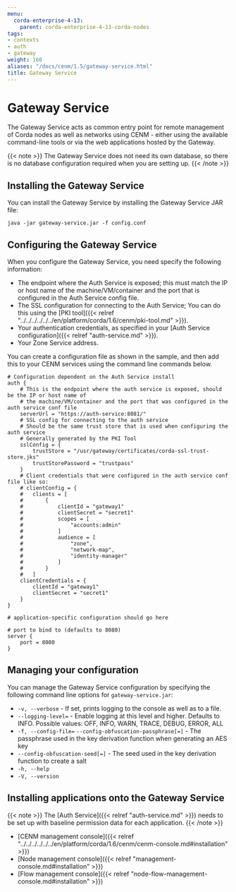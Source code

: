 ```yaml
---
menu:
  corda-enterprise-4-13:
    parent: corda-enterprise-4-13-corda-nodes
tags:
- contexts
- auth
- gateway
weight: 160
aliases: "/docs/cenm/1.5/gateway-service.html"
title: Gateway Service
---
```


# Gateway Service

The Gateway Service acts as common entry point for remote management of Corda nodes as well as networks using CENM - either using the available command-line tools or via the web applications hosted by the Gateway.

{{< note >}}
The Gateway Service does not need its own database, so there is no database configuration required when you are setting up.
{{< /note >}}


## Installing the Gateway Service

You can install the Gateway Service by installing the Gateway Service JAR file:

`java -jar gateway-service.jar -f config.conf`

## Configuring the Gateway Service

When you configure the Gateway Service, you need specify the following information:

- The endpoint where the Auth Service is exposed; this must match the IP or host name of the machine/VM/container and the port that is configured in the Auth Service config file.
- The SSL configuration for connecting to the Auth Service; You can do this using the [PKI tool]({{< relref "../../../../../../en/platform/corda/1.6/cenm/pki-tool.md" >}}).
- Your authentication credentials, as specified in your [Auth Service configuration]({{< relref "auth-service.md" >}}).
- Your Zone Service address.

You can create a configuration file as shown in the sample, and then add this to your CENM services using the command line commands below.

```
# Configuration dependent on the Auth Service install
auth {
    # This is the endpoint where the auth service is exposed, should be the IP or host name of
    # the machine/VM/container and the port that was configured in the auth service conf file
    serverUrl = "https://auth-service:8081/"
    # SSL config for connecting to the auth service
    # Should be the same trust store that is used when configuring the auth service
    # Generally generated by the PKI Tool
    sslConfig = {
        trustStore = "/usr/gateway/certificates/corda-ssl-trust-store.jks"
        trustStorePassword = "trustpass"
    }
    # Client credentials that were configured in the auth service conf file like so:
    # clientConfig = {
    #   clients = [
    #       {
    #           clientId = "gateway1"
    #           clientSecret = "secret1"
    #           scopes = [
    #               "accounts:admin"
    #           ]
    #           audience = [
    #               "zone",
    #               "network-map",
    #               "identity-manager"
    #           ]
    #       }
    #   ]
    clientCredentials = {
        clientId = "gateway1"
        clientSecret = "secret1"
    }
}

# application-specific configuration should go here

# port to bind to (defaults to 8080)
server {
    port = 8080
}
```

## Managing your configuration

You can manage the Gateway Service configuration by specifying the following command line options for `gateway-service.jar`:

* `-v, --verbose` - If set, prints logging to the console as well as to a file.
* `--logging-level=` - Enable logging at this level and higher. Defaults to INFO. Possible values: OFF, INFO, WARN, TRACE, DEBUG, ERROR, ALL
* `-f, --config-file=` `--config-obfuscation-passphrase[=]` - The passphrase used in the key derivation function when generating an AES key
* `--config-obfuscation-seed[=]` - The seed used in the key derivation function to create a salt
* `-h, --help`
* `-V, --version`

## Installing applications onto the Gateway Service

{{< note >}}
The [Auth Service]({{< relref "auth-service.md" >}}) needs to be set up with baseline permission data for each application.
{{< /note >}}

* [CENM management console]({{< relref "../../../../../../en/platform/corda/1.6/cenm/cenm-console.md#installation" >}})
* [Node management console]({{< relref "management-console.md#installation" >}})
* [Flow management console]({{< relref "node-flow-management-console.md#installation" >}})
